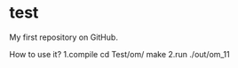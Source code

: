 # test
My first repository on GitHub.

How to use it?
1.compile
cd Test/om/
make
2.run
./out/om_11

